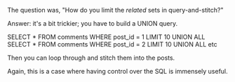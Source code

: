 The question was, "How do you limit the *related* sets in query-and-stitch?"

Answer: it's a bit trickier; you have to build a UNION query.

SELECT * FROM comments WHERE post_id = 1 LIMIT 10
UNION ALL
SELECT * FROM comments WHERE post_id = 2 LIMIT 10
UNION ALL
etc

Then you can loop through and stitch them into the posts.

Again, this is a case where having control over the SQL is immensely useful.
